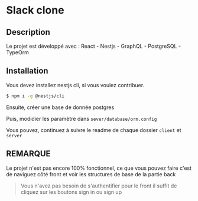 # Slack clone

## Description
Le projet est développé avec : React - Nestjs - GraphQL - PostgreSQL - TypeOrm


## Installation

Vous devez installez nestjs cli, si vous voulez contribuer.
```bash
$ npm i -g @nestjs/cli
```

Ensuite, créer une base de donnée postgres

Puis, modidier les paramètre dans ``` sever/database/orm.config ```

Vous pouvez, continuez à suivre le readme de chaque dossier ```client``` et ```server```


## REMARQUE

Le projet n'est pas encore 100% fonctionnel, ce que vous pouvez faire c'est de naviguez côté front
et voir les structures de base de la partie back

> Vous n'avez pas besoin de s'authentifier pour le front il suffit de cliquez sur les boutons sign in ou sign up



